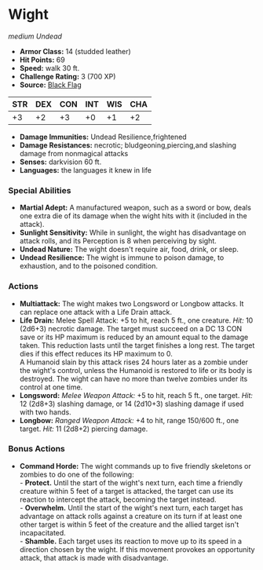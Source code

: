 # Wight

*medium* *Undead*

- **Armor Class:** 14 (studded leather)
- **Hit Points:** 69 
- **Speed:** walk 30 ft.
- **Challenge Rating:** 3 (700 XP)
- **Source:** [Black Flag](https://koboldpress.com/kpstore/product/tovrpg-pg-mv/)

| STR | DEX | CON | INT | WIS | CHA |
| --- | --- | --- | --- | --- | --- |
| +3 | +2 | +3 | +0 | +1 | +2 |

- **Damage Immunities:** Undead Resilience,frightened
- **Damage Resistances:** necrotic; bludgeoning,piercing,and slashing damage from nonmagical attacks
- **Senses:** darkvision 60 ft.
- **Languages:** the languages it knew in life

### Special Abilities

- **Martial Adept:** A manufactured weapon, such as a sword or bow, deals one extra die of its damage when the wight hits with it (included in the attack).
- **Sunlight Sensitivity:** While in sunlight, the wight has disadvantage on attack rolls, and its Perception is 8 when perceiving by sight.
- **Undead Nature:** The wight doesn't require air, food, drink, or sleep.
- **Undead Resilience:** The wight is immune to poison damage, to exhaustion, and to the poisoned condition.

### Actions

- **Multiattack:** The wight makes two Longsword or Longbow attacks. It can replace one attack with a Life Drain attack.
- **Life Drain:** Melee Spell Attack: +5 to hit, reach 5 ft., one creature. _Hit:_ 10 (2d6+3) necrotic damage. The target must succeed on a DC 13 CON save or its HP maximum is reduced by an amount equal to the damage taken. This reduction lasts until the target finishes a long rest. The target dies if this effect reduces its HP maximum to 0.<br>A Humanoid slain by this attack rises 24 hours later as a zombie under the wight's control, unless the Humanoid is restored to life or its body is destroyed. The wight can have no more than twelve zombies under its control at one time.
- **Longsword:** _Melee Weapon Attack:_ +5 to hit, reach 5 ft., one target. _Hit:_ 12 (2d8+3) slashing damage, or 14 (2d10+3) slashing damage if used with two hands.
- **Longbow:** _Ranged Weapon Attack:_ +4 to hit, range 150/600 ft., one target. _Hit:_ 11 (2d8+2) piercing damage.

### Bonus Actions

- **Command Horde:** The wight commands up to five friendly skeletons or zombies to do one of the following:<br>- **Protect.** Until the start of the wight's next turn, each time a friendly creature within 5 feet of a target is attacked, the target can use its reaction to intercept the attack, becoming the target instead.<br>- **Overwhelm.** Until the start of the wight's next turn, each target has advantage on attack rolls against a creature on its turn if at least one other target is within 5 feet of the creature and the allied target isn't incapacitated.<br>- **Shamble.** Each target uses its reaction to move up to its speed in a direction chosen by the wight. If this movement provokes an opportunity attack, that attack is made with disadvantage.
